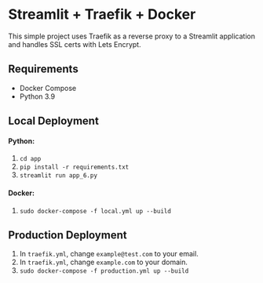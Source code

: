 # Streamlit + Traefik + Docker
This simple project uses Traefik as a reverse proxy to a Streamlit application and handles SSL certs with Lets Encrypt.

## Requirements
- Docker Compose
- Python 3.9

## Local Deployment
#### Python:
1. `cd app`  
2. `pip install -r requirements.txt`  
3. `streamlit run app_6.py`  

#### Docker:
1. `sudo docker-compose -f local.yml up --build`  

## Production Deployment
1. In `traefik.yml`, change `example@test.com` to your email. 
2. In `traefik.yml`, change `example.com` to your domain.
3. `sudo docker-compose -f production.yml up --build`
